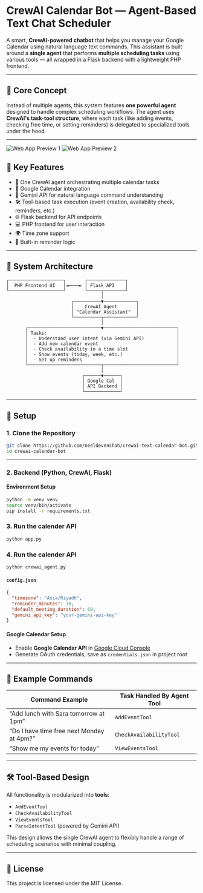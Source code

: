 # CrewAI Calendar Bot — Agent-Based Text Chat Scheduler

A smart, **CrewAI-powered chatbot** that helps you manage your Google Calendar using natural language text commands. This assistant is built around a **single agent** that performs **multiple scheduling tasks** using various tools — all wrapped in a Flask backend with a lightweight PHP frontend.

---

## 🧠 Core Concept

Instead of multiple agents, this system features **one powerful agent** designed to handle complex scheduling workflows. The agent uses **CrewAI's task-tool structure**, where each task (like adding events, checking free time, or setting reminders) is delegated to specialized tools under the hood.

---

![Web App Preview 1](./assets/showcase_2.png)
![Web App Preview 2](./assets/showcase_4.png)

## 🔑 Key Features

- 🧠 One CrewAI agent orchestrating multiple calendar tasks
- 📅 Google Calendar integration
- 💬 Gemini API for natural language command understanding
- 🛠️ Tool-based task execution (event creation, availability check, reminders, etc.)
- 🌐 Flask backend for API endpoints
- 💻 PHP frontend for user interaction
- 🌍 Time zone support
- 🔔 Built-in reminder logic

---

## 🧩 System Architecture

```
┌────────────────────┐       ┌──────────────┐
│  PHP Frontend UI   │◄────► │ Flask API    │
└────────────────────┘       └─────┬────────┘
                                   │
                        ┌──────────▼────────────┐
                        │    CrewAI Agent       │
                        │ "Calendar Assistant"  │
                        └──────────┬────────────┘
                                   │
       ┌───────────────────────────▼───────────────────────────┐
       │ Tasks:                                                │
       │  - Understand user intent (via Gemini API)            │
       │  - Add new calendar event                             │
       │  - Check availability in a time slot                  │
       │  - Show events (today, week, etc.)                    │
       │  - Set up reminders                                   │
       └───────────────────────────┬───────────────────────────┘
                                   │
                            ┌──────▼──────┐
                            │ Google Cal  │
                            │ API Backend │
                            └─────────────┘
```

---

## 🚀 Setup

### 1. Clone the Repository

```bash
git clone https://github.com/neeldevenshah/crewai-text-calendar-bot.git
cd crewai-calendar-bot
```

---

### 2. Backend (Python, CrewAI, Flask)

#### Environment Setup

```bash
python -m venv venv
source venv/bin/activate
pip install -r requirements.txt
```

### 3. Run the calender API

```bash
python app.py
```

### 4. Run the calender API

```bash
python crewai_agent.py
```

#### `config.json`

```json
{
  "timezone": "Asia/Riyadh",
  "reminder_minutes": 30,
  "default_meeting_duration": 60,
  "gemini_api_key": "your-gemini-api-key"
}
```

#### Google Calendar Setup

- Enable **Google Calendar API** in [Google Cloud Console](https://console.cloud.google.com/)
- Generate OAuth credentials, save as `credentials.json` in project root

---

## 💬 Example Commands

| Command Example                           | Task Handled By Agent Tool |
| ----------------------------------------- | -------------------------- |
| “Add lunch with Sara tomorrow at 1pm”     | `AddEventTool`             |
| “Do I have time free next Monday at 4pm?” | `CheckAvailabilityTool`    |
| “Show me my events for today”             | `ViewEventsTool`           |

---

## 🛠 Tool-Based Design

All functionality is modularized into **tools**:

- `AddEventTool`
- `CheckAvailabilityTool`
- `ViewEventsTool`
- `ParseIntentTool` (powered by Gemini API)

This design allows the single CrewAI agent to flexibly handle a range of scheduling scenarios with minimal coupling.

---

## 📄 License

This project is licensed under the MIT License.

